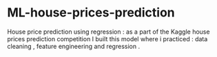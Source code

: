 # ML-house-prices-prediction
House price prediction using regression : 
as a part of the Kaggle house prices prediction competition I built this model where i practiced : data cleaning , feature  engineering  and regression . 
